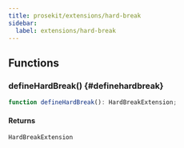 ```yaml
---
title: prosekit/extensions/hard-break
sidebar:
  label: extensions/hard-break
---
```


<!-- DEBUG memberWithGroups 1 -->

<!-- DEBUG memberWithGroups 4 -->

<!-- DEBUG memberWithGroups 7 -->

<!-- DEBUG memberWithGroups 8 -->

<!-- DEBUG memberWithGroups 9 -->

## Functions

### defineHardBreak() {#definehardbreak}

```ts
function defineHardBreak(): HardBreakExtension;
```

#### Returns

`HardBreakExtension`

<!-- DEBUG inheritance start -->

<!-- DEBUG memberWithGroups 10 -->
